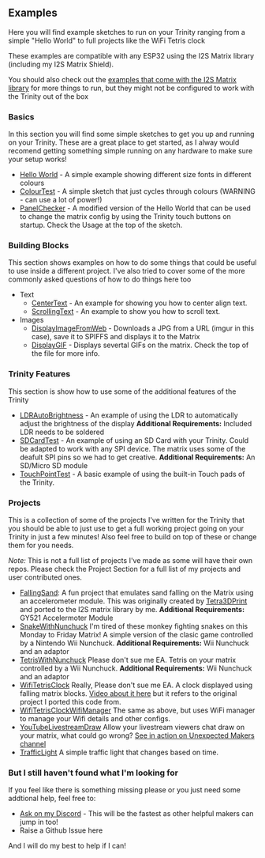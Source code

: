 ## Examples

Here you will find example sketches to run on your Trinity ranging from a simple "Hello World" to full projects like the WiFi Tetris clock

These examples are compatible with any ESP32 using the I2S Matrix library (including my I2S Matrix Shield).

You should also check out the [examples that come with the I2S Matrix library](https://github.com/mrfaptastic/ESP32-HUB75-MatrixPanel-I2S-DMA/tree/master/examples) for more things to run, but they might not be configured to work with the Trinity out of the box

### Basics

In this section you will find some simple sketches to get you up and running on your Trinity. These are a great place to get started, as I alway would recomend getting something simple running on any hardware to make sure your setup works!

- [Hello World](https://github.com/witnessmenow/ESP32-Trinity/tree/master/examples/Basics/HelloWorld) - A simple example showing different size fonts in different colours
- [ColourTest](https://github.com/witnessmenow/ESP32-Trinity/tree/master/examples/Basics/ColourTest) - A simple sketch that just cycles through colours (WARNING - can use a lot of power!)
- [PanelChecker](https://github.com/witnessmenow/ESP32-Trinity/tree/master/examples/Basics/PanelChecker) - A modified version of the Hello World that can be used to change the matrix config by using the Trinity touch buttons on startup. Check the Usage at the top of the sketch.

### Building Blocks

This section shows examples on how to do some things that could be useful to use inside a different project. I've also tried to cover some of the more commonly asked questions of how to do things here too

- Text
  - [CenterText](https://github.com/witnessmenow/ESP32-Trinity/tree/master/examples/BuildingBlocks/Text/CenterText) - An example for showing you how to center align text.
  - [ScrollingText](https://github.com/witnessmenow/ESP32-Trinity/tree/master/examples/BuildingBlocks/Text/ScrollingText) - An example to show you how to scroll text.
- Images
  - [DisplayImageFromWeb](https://github.com/witnessmenow/ESP32-Trinity/tree/master/examples/BuildingBlocks/Images/DisplayImageFromWeb) - Downloads a JPG from a URL (imgur in this case), save it to SPIFFS and displays it to the Matrix
  - [DisplayGIF](https://github.com/witnessmenow/ESP32-Trinity/tree/master/examples/BuildingBlocks/Images/DisplayGIF) - Displays severtal GIFs on the matrix. Check the top of the file for more info.

### Trinity Features

This section is show how to use some of the additional features of the Trinity

- [LDRAutoBrightness](https://github.com/witnessmenow/ESP32-Trinity/tree/master/examples/TrinityFeatures/LDRAutoBrightness) - An example of using the LDR to automatically adjust the brightness of the display **Additional Requirements:** Included LDR needs to be soldered
- [SDCardTest](https://github.com/witnessmenow/ESP32-Trinity/tree/master/examples/TrinityFeatures/SDCardTest) - An example of using an SD Card with your Trinity. Could be adapted to work with any SPI device. The matrix uses some of the deafult SPI pins so we had to get creative. **Additional Requirements:** An SD/Micro SD module
- [TouchPointTest](https://github.com/witnessmenow/ESP32-Trinity/tree/master/examples/TrinityFeatures/TouchPointTest) - A basic example of using the built-in Touch pads of the Trinity.

### Projects

This is a collection of some of the projects I've written for the Trinity that you should be able to just use to get a full working project going on your Trinity in just a few minutes! Also feel free to build on top of these or change them for you needs.

_Note:_ This is not a full list of projects I've made as some will have their own repos. Please check the Project Section for a full list of my projects and user contributed ones.

- [FallingSand](https://github.com/witnessmenow/ESP32-Trinity/tree/master/examples/Projects/FallingSand):
  A fun project that emulates sand falling on the Matrix using an accelerometer module. This was originally created by [Tetra3DPrint](https://twitter.com/tetra3dprint) and ported to the I2S matrix library by me.
  **Additional Requirements:** GY521 Accelermoter Module
- [SnakeWithNunchuck](https://github.com/witnessmenow/ESP32-Trinity/tree/master/examples/Projects/SnakeWithNunchuck)
  I'm tired of these monkey fighting snakes on this Monday to Friday Matrix! A simple version of the clasic game controlled by a Nintendo Wii Nunchuck. **Additional Requirements:** Wii Nunchuck and an adaptor
- [TetrisWithNunchuck](https://github.com/witnessmenow/ESP32-Trinity/tree/master/examples/Projects/TetrisWithNunchuck)
  Please don't sue me EA. Tetris on your matrix controlled by a Wii Nunchuck. **Additional Requirements:** Wii Nunchuck and an adaptor
- [WifiTetrisClock](https://github.com/witnessmenow/ESP32-Trinity/tree/master/examples/Projects/WifiTetrisClock)
  Really, Please don't sue me EA. A clock displayed using falling matrix blocks. [Video about it here](https://www.youtube.com/watch?v=ey2mjZ-UQNM) but it refers to the original project I ported this code from.
- [WifiTetrisClockWifiManager](https://github.com/witnessmenow/ESP32-Trinity/tree/master/examples/Projects/WifiTetrisClockWifiManager)
  The same as above, but uses WiFi manager to manage your Wifi details and other configs.
- [YouTubeLivestreamDraw](https://github.com/witnessmenow/ESP32-Trinity/tree/master/examples/Projects/YouTubeLivestreamDraw)
  Allow your livestream viewers chat draw on your matrix, what could go wrong? [See in action on Unexpected Makers channel](https://www.youtube.com/watch?v=qZgrMAGGyhM&t=5592s)
- [TrafficLight](https://github.com/witnessmenow/ESP32-Trinity/tree/master/examples/Projects/TrafficLight)
  A simple traffic light that changes based on time.

### But I still haven't found what I'm looking for

If you feel like there is something missing please or you just need some addtional help, feel free to:

- [Ask on my Discord](https://discord.gg/2enC6GW) - This will be the fastest as other helpful makers can jump in too!
- Raise a Github Issue here

And I will do my best to help if I can!
